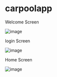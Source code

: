 # carpoolapp

Welcome Screen

![image](https://github.com/atulvesu/carpoolapp-ui/assets/157306983/df918f16-bc7c-4385-96a4-55f0d497c36d)

login Screen

![image](https://github.com/atulvesu/carpoolapp-ui/assets/157306983/8edfc31b-a02e-497b-a2e8-fde531d89884)

Home Screen

![image](https://github.com/atulvesu/carpoolapp-ui/assets/157306983/e3355d62-8563-4a02-b142-d45b43de2d9a)

 
